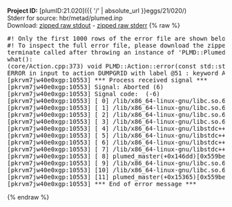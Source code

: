 **Project ID:** [plumID:21.020]({{ '/' | absolute_url }}eggs/21/020/)  
Stderr for source:  hbr/metad/plumed.inp   
Download: [zipped raw stdout](plumed.inp.plumed_master.stdout.txt.zip) - [zipped raw stderr](plumed.inp.plumed_master.stderr.txt.zip) 
{% raw %}
<pre>
#! Only the first 1000 rows of the error file are shown below
#! To inspect the full error file, please download the zipped raw stderr file above
terminate called after throwing an instance of 'PLMD::Plumed::ExceptionError'
what():
(core/Action.cpp:373) void PLMD::Action::error(const std::string&) const
ERROR in input to action DUMPGRID with label @51 : keyword ARG is compulsory for this action
[pkrvm7jw40e0xgp:10553] *** Process received signal ***
[pkrvm7jw40e0xgp:10553] Signal: Aborted (6)
[pkrvm7jw40e0xgp:10553] Signal code:  (-6)
[pkrvm7jw40e0xgp:10553] [ 0] /lib/x86_64-linux-gnu/libc.so.6(+0x45330)[0x7ff1b2245330]
[pkrvm7jw40e0xgp:10553] [ 1] /lib/x86_64-linux-gnu/libc.so.6(pthread_kill+0x11c)[0x7ff1b229eb2c]
[pkrvm7jw40e0xgp:10553] [ 2] /lib/x86_64-linux-gnu/libc.so.6(gsignal+0x1e)[0x7ff1b224527e]
[pkrvm7jw40e0xgp:10553] [ 3] /lib/x86_64-linux-gnu/libc.so.6(abort+0xdf)[0x7ff1b22288ff]
[pkrvm7jw40e0xgp:10553] [ 4] /lib/x86_64-linux-gnu/libstdc++.so.6(+0xa5ff5)[0x7ff1b26a5ff5]
[pkrvm7jw40e0xgp:10553] [ 5] /lib/x86_64-linux-gnu/libstdc++.so.6(+0xbb0da)[0x7ff1b26bb0da]
[pkrvm7jw40e0xgp:10553] [ 6] /lib/x86_64-linux-gnu/libstdc++.so.6(_ZSt10unexpectedv+0x0)[0x7ff1b26a5a55]
[pkrvm7jw40e0xgp:10553] [ 7] /lib/x86_64-linux-gnu/libstdc++.so.6(+0xa5a6f)[0x7ff1b26a5a6f]
[pkrvm7jw40e0xgp:10553] [ 8] plumed_master(+0x146dd)[0x559be50a96dd]
[pkrvm7jw40e0xgp:10553] [ 9] /lib/x86_64-linux-gnu/libc.so.6(+0x2a1ca)[0x7ff1b222a1ca]
[pkrvm7jw40e0xgp:10553] [10] /lib/x86_64-linux-gnu/libc.so.6(__libc_start_main+0x8b)[0x7ff1b222a28b]
[pkrvm7jw40e0xgp:10553] [11] plumed_master(+0x15365)[0x559be50aa365]
[pkrvm7jw40e0xgp:10553] *** End of error message ***
</pre>
{% endraw %}
